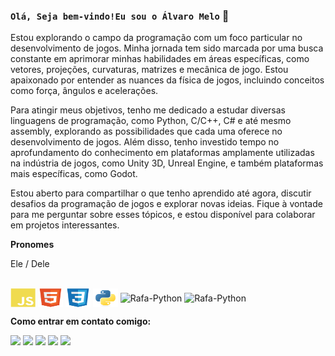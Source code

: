 ### ```Olá, Seja bem-vindo!Eu sou o Álvaro Melo``` 👋


Estou explorando o campo da programação com um foco particular no desenvolvimento de jogos. Minha jornada tem sido marcada por uma busca constante em aprimorar minhas habilidades em áreas específicas, como vetores, projeções, curvaturas, matrizes e mecânica de jogo. Estou apaixonado por entender as nuances da física de jogos, incluindo conceitos como força, ângulos e acelerações.

Para atingir meus objetivos, tenho me dedicado a estudar diversas linguagens de programação, como Python, C/C++, C# e até mesmo assembly, explorando as possibilidades que cada uma oferece no desenvolvimento de jogos. Além disso, tenho investido tempo no aprofundamento do conhecimento em plataformas amplamente utilizadas na indústria de jogos, como Unity 3D, Unreal Engine, e também plataformas mais específicas, como Godot.

Estou aberto para compartilhar o que tenho aprendido até agora, discutir desafios da programação de jogos e explorar novas ideias. Fique à vontade para me perguntar sobre esses tópicos, e estou disponível para colaborar em projetos interessantes.

 
**Pronomes**

Ele / Dele
<div style="display: inline_block"><br>
  <img align="center" alt="Rafa-Js" height="30" width="40" src="https://raw.githubusercontent.com/devicons/devicon/master/icons/javascript/javascript-plain.svg">
  <img align="center" alt="Rafa-Ts" height="30" width="40"  src="https://raw.githubusercontent.com/devicons/devicon/master/icons/html5/html5-original.svg">
  <img align="center" alt="Rafa-CSS" height="30" width="40" src="https://raw.githubusercontent.com/devicons/devicon/master/icons/css3/css3-original.svg">
  <img align="center" alt="Rafa-Python" height="30" width="40" src="https://raw.githubusercontent.com/devicons/devicon/master/icons/python/python-original.svg">	
   <img align="center" alt="Rafa-Python" height="30" width="40" 
src="https://github.com/jmnote/z-icons/blob/master/svg/c.svg">
 <img align="center" alt="Rafa-Python" height="30" width="40"
 src="https://raw.githubusercontent.com/jmnote/z-icons/master/svg/github.svg">


 **Como entrar em contato comigo:**
 
<div> 
  <a href="https://www.youtube.com/channel/UCZgfBK5uod9Fd4iEzQL_SAw" target="_blank"><img src="https://img.shields.io/badge/YouTube-FF0000?style=for-the-badge&logo=youtube&logoColor=white" target="_blank"></a>
  <a href="https://www.instagram.com/alvaroelidiolaurentino/" target="_blank"><img src="https://img.shields.io/badge/-Instagram-%23E4405F?style=for-the-badge&logo=instagram&logoColor=white" target="_blank"></a>
  <a href="https://discord.gg/Alvarogo#1273" target="_blank"><img src="https://img.shields.io/badge/Discord-7289DA?style=for-the-badge&logo=discord&logoColor=white" target="_blank"></a> 
  <a href = "mailto:alvaro.elidio@gmail.com"><img src="https://img.shields.io/badge/-Gmail-%23333?style=for-the-badge&logo=gmail&logoColor=white" target="_blank"></a>
  <a href="https://www.linkedin.com/in/alvaro-melo-8266b0131/" target="_blank"><img src="https://img.shields.io/badge/-LinkedIn-%230077B5?style=for-the-badge&logo=linkedin&logoColor=white" target="_blank"></a> 
  
</div>
